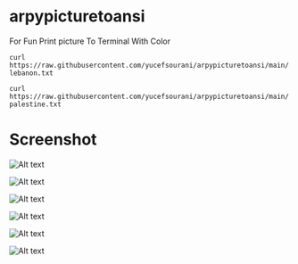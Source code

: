 # arpypicturetoansi

For Fun Print picture To Terminal With Color

``` curl https://raw.githubusercontent.com/yucefsourani/arpypicturetoansi/main/lebanon.txt ```

``` curl https://raw.githubusercontent.com/yucefsourani/arpypicturetoansi/main/palestine.txt ```

# Screenshot

![Alt text](https://raw.githubusercontent.com/yucefsourani/arpypicturetoansi/main/Screenshot/1.png "Screenshot")


![Alt text](https://raw.githubusercontent.com/yucefsourani/arpypicturetoansi/main/Screenshot/2.png "Screenshot")


![Alt text](https://raw.githubusercontent.com/yucefsourani/arpypicturetoansi/main/Screenshot/3.png "Screenshot")


![Alt text](https://raw.githubusercontent.com/yucefsourani/arpypicturetoansi/main/Screenshot/4.png "Screenshot")


![Alt text](https://raw.githubusercontent.com/yucefsourani/arpypicturetoansi/main/Screenshot/5.png "Screenshot")


![Alt text](https://raw.githubusercontent.com/yucefsourani/arpypicturetoansi/main/Screenshot/6.png "Screenshot")
